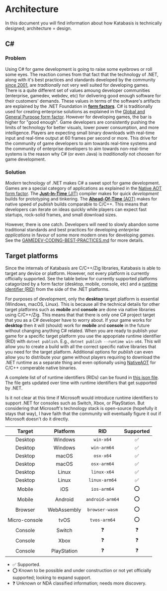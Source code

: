 # Architecture

In this document you will find information about how Katabasis is technically designed; architecture = design.

## C#

### Problem

Using C# for game development is going to raise some eyebrows or roll some eyes. The reaction comes from that fact that the technology of .NET, along with it's best practices and standards developed by the community [since 2001](https://docs.microsoft.com/en-us/dotnet/csharp/whats-new/csharp-version-history), are *tradtionally* not very well suited for developing games. There is a quite different set of values amoung developer communities (enterprise, gamedev, webdev, etc) for delivering good enough software for their customers' demands. These values in terms of the software's artifacts are explained by the .NET Foundation in [**form factors**](https://github.com/dotnet/designs/blob/main/accepted/2020/form-factors.md). C# is traditionally used for creating enterprise solutions as explained in the [Global and General Purpose form factor](https://github.com/dotnet/designs/blob/main/accepted/2020/form-factors.md#global-and-general-purpose). However for developing games, the bar is higher for "good enough". Game developers are consistently pushing the limits of technology for better visuals, lower power consumption, and more intelligence. Players are expecting small binary downloads with real-time input and real-time output at 60 frames per second or more. This drive for the community of game developers to aim towards real-time systems and the community of enterprise developers to aim towards non-real-time systems is the reason why C# (or even Java) is *traditionally* not choosen for game development.

### Solution

*Modern* technology of .NET makes C# a sweet spot for game development. Games are a special category of applications as explained in the [Native AOT form factor](https://github.com/dotnet/designs/blob/main/accepted/2020/form-factors.md#native-aot-form-factors). The [**Just-In-Time** (JIT)](https://en.wikipedia.org/wiki/Just-in-time_compilation) compiler makes for quick *development* builds for prototyping and tinkering. The [**Ahead-Of-Time** (AOT)](https://en.wikipedia.org/wiki/Ahead-of-time_compilation) makes for native speed of *publish* builds comparable to C/C++. This means that developers can iterate on ideas quickly while players can expect fast startups, rock-solid frames, and small download sizes.

However, there is one catch. Developers will need to slowly abandon some traditional standards and best practices for developing *enterprise applications* in favour of some more modern ones for developing *games*. See the [GAMEDEV-CODING-BEST-PRACTICES.md](GAMEDEV-CODING-BEST-PRACTICES.md) for more details.

## Target platforms

Since the internals of Katabasis are C/C++/Zig libraries, Katabasis is able to target any device or platform. However, not every platform is currently officially supported. See the table below for currently supported platforms catagorized by a form factor (desktop, mobile, console, etc) and a [runtime identifier (RID)](https://docs.microsoft.com/en-us/dotnet/core/rid-catalog) from the side of the .NET platforms.

For purposes of development, only the **desktop** target platform is essential (Windows, macOS, Linux). This is because all the technical details for other target platforms such as **mobile** and **console** are done via native libraries using C/C++/Zig. This means that that there is only one C# project target that you as a C# developer have to worry about. If your game works for **desktop** then it will (should) work for **mobile** and **console** in the future without changing anything C# related. When you are ready to publish your game for a specific target platform you use the appopriate runtime identifier (RID) with `dotnet publish`. E.g., `dotnet publish --runtime win-x64`. This will allow you to create a build with all the correct specific native libraries that you need for the target platform. Additional options for *publish* can even allow you to distribute your game without players requiring to download the .NET runtime as a separate thing and even optionally using [NativeAOT](https://github.com/dotnet/runtimelab/tree/feature/NativeAOT) for C/C++ comperable native binaries.

A complete list of of runtime identifiers (RIDs) can be found in [this json file](https://github.com/dotnet/runtime/blob/main/src/libraries/Microsoft.NETCore.Platforms/src/runtime.json). The file gets updated over time with runtime identifiers that get supported by .NET.

Is it not clear at this time if Microsoft would introduce runtime identifiers to support .NET for consoles such as Switch, Xbox, or PlayStation. But considering that Microsoft's technology stack is open-source (hopefully it stays that way), I have faith that the community will eventually figure it out if Microsoft doesn't do it directly.

Target|Platform|RID|Supported
:---:|:---:|:---:|:---:
Desktop|Windows|`win-x64`|✅|
Desktop|Windows|`win-arm64`|✅|
Desktop|macOS|`osx-x64`|✅|
Desktop|macOS|`osx-arm64`|✅|
Desktop|Linux|`linux-x64`|✅|
Desktop|Linux|`linux-arm64`|✅|
Mobile|iOS|`ios-arm64`|⭕|
Mobile|Android|`android-arm64`|⭕|
Browser|WebAssembly|`browser-wasm`|⭕|
Micro-console|tvOS|`tvos-arm64`|⭕|
Console|Switch|❓|❓
Console|Xbox|❓|❓
Console|PlayStation|❓|❓

- ✅ Supported.
- ⭕ Known to be possible and under construction or not yet officially supported; looking to expand support.
- ❓ Unknown or NDA classified information; needs more discovery.
